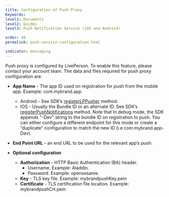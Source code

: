 ```yaml
---
title: Configuration of Push Proxy
Keywords:
level1: Documents
level2: Guides
level3: Push Notification Service (iOS and Android)

order: 40
permalink: push-service-configuration.html

indicator: messaging
---
```


Push proxy is configured by LivePerson. To enable this feature, please contact your account team.
The data and files required for push proxy configuration are:

- **App Name** - The app ID used on registration for push from the mobile app.
     Example: com.mybrand.app
     - Android - See SDK’s  [registerLPPusher](https://developers.liveperson.com/android-registerlppusher.html) method.
     - IOS - Usually the Bundle ID or an alternate ID. See SDK’s [registerPushNotifications](https://developers.liveperson.com/consumer-experience-ios-sdk-methods.html#registerpushnotifications) method.
Note that In debug mode, the SDK appends "-Dev" string to the bundle ID on registration to push.
You can either configure a different endpoint for this mode or create a “duplicate” configuration to match the new ID (i.e com.mybrand.app-Dev).

- **End Point URL** - an end URL to be used for the relevant app’s push.
- **Optional configuration**
	- **Authorization** - HTTP Basic Authentication (BA) header. 
		- Username. 
		Example:  Aladdin.
		- Password. 
Example: opensesame.
	- **Key** - TLS key file. 
	Example: mybrandpushKey.pem
	- **Certificate** - TLS certification file location. 
Example: mybrandpushCrt.pem

